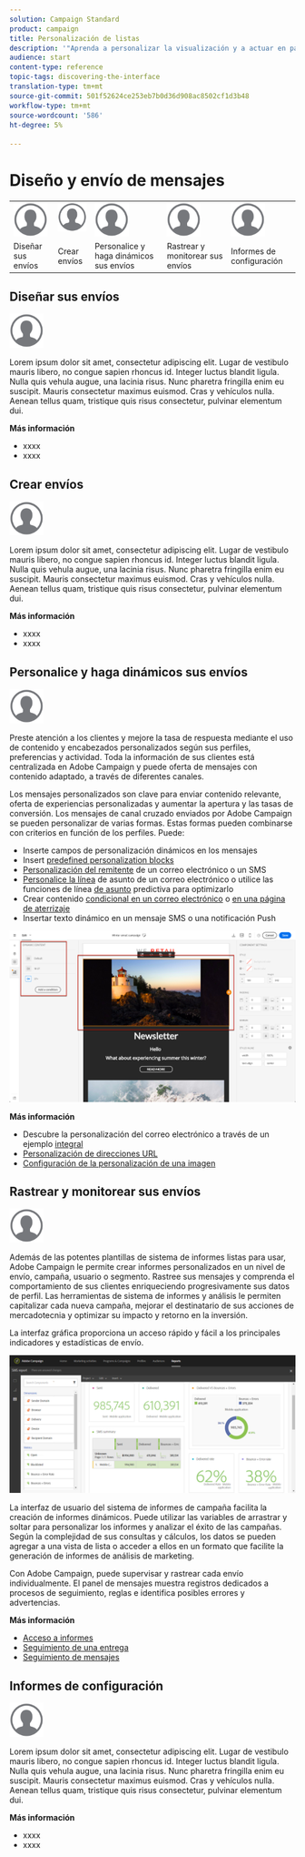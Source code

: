 ```yaml
---
solution: Campaign Standard
product: campaign
title: Personalización de listas
description: '"Aprenda a personalizar la visualización y a actuar en pantallas de lista en Adobe Campaign Standard:ordenar, filtrar, eliminar o duplicar elementos. Las pantallas de listas muestran elementos de uno o varios recursos determinados."'
audience: start
content-type: reference
topic-tags: discovering-the-interface
translation-type: tm+mt
source-git-commit: 501f52624ce253eb7b0d36d908ac8502cf1d3b48
workflow-type: tm+mt
source-wordcount: '586'
ht-degree: 5%

---
```



# Diseño y envío de mensajes

<table>
<tr>
    <td valign="top">
        <a href="../../start/using/work-with-audiences.md"><img width="60px" alt="condiciones" src="assets/icon_profile.svg"/></a>
    </td>
    <td valign="top">
        <a href="../../api/using/creating-a-service.md"><img width="60px" alt="condiciones" src="assets/icon_profile.svg"/></a>
    </td>
    <td valign="top">
        <a href="../../api/using/interacting-with-custom-resources.md"><img width="60px" alt="condiciones" src="assets/icon_profile.svg"/></a>
    </td>
    <td valign="top">
        <a href="../../api/using/interacting-with-marketing-history.md"><img width="60px" alt="condiciones" src="assets/icon_profile.svg"/></a>
    </td>
    <td valign="top">
        <a href="../../api/using/interacting-with-marketing-history.md"><img width="60px" alt="condiciones" src="assets/icon_profile.svg"/></a>
    </td>
</tr>
<tr>
<td>Diseñar sus envíos</td>
<td>Crear envíos</td>
<td>Personalice y haga dinámicos sus envíos</td>
<td>Rastrear y monitorear sus envíos</td>
<td>Informes de configuración</td>
</tr>
</table>

## Diseñar sus envíos

<img width="60px" alt="condiciones" src="assets/icon_profile.svg"/>

Lorem ipsum dolor sit amet, consectetur adipiscing elit. Lugar de vestibulo mauris libero, no congue sapien rhoncus id. Integer luctus blandit ligula. Nulla quis vehula augue, una lacinia risus. Nunc pharetra fringilla enim eu suscipit. Mauris consectetur maximus euismod. Cras y vehículos nulla. Aenean tellus quam, tristique quis risus consectetur, pulvinar elementum dui.

**Más información**

* xxxx
* xxxx

## Crear envíos

<img width="60px" alt="condiciones" src="assets/icon_profile.svg"/>

Lorem ipsum dolor sit amet, consectetur adipiscing elit. Lugar de vestibulo mauris libero, no congue sapien rhoncus id. Integer luctus blandit ligula. Nulla quis vehula augue, una lacinia risus. Nunc pharetra fringilla enim eu suscipit. Mauris consectetur maximus euismod. Cras y vehículos nulla. Aenean tellus quam, tristique quis risus consectetur, pulvinar elementum dui.

**Más información**

* xxxx
* xxxx

## Personalice y haga dinámicos sus envíos

<img width="60px" alt="condiciones" src="assets/icon_profile.svg"/>

Preste atención a los clientes y mejore la tasa de respuesta mediante el uso de contenido y encabezados personalizados según sus perfiles, preferencias y actividad. Toda la información de sus clientes está centralizada en Adobe Campaign y puede oferta de mensajes con contenido adaptado, a través de diferentes canales.

Los mensajes personalizados son clave para enviar contenido relevante, oferta de experiencias personalizadas y aumentar la apertura y las tasas de conversión. Los mensajes de canal cruzado enviados por Adobe Campaign se pueden personalizar de varias formas. Estas formas pueden combinarse con criterios en función de los perfiles. Puede:

* Inserte campos de personalización [](../../designing/using/personalization.md#inserting-a-personalization-field) dinámicos en los mensajes
* Insert [predefined personalization blocks](../../designing/using/personalization.md#adding-a-content-block)
* [Personalización del remitente](../../designing/using/subject-line.md) de un correo electrónico o un SMS
* [Personalice la línea](../../designing/using/subject-line.md) de asunto de un correo electrónico o utilice las funciones de línea [de asunto](../../designing/using/subject-line.md#subject-line) predictiva para optimizarlo
* Crear contenido [condicional en un correo electrónico](../../designing/using/personalization.md#defining-dynamic-content-in-an-email) o [en una página de aterrizaje](../../channels/using/designing-a-landing-page.md#defining-dynamic-content-in-a-landing-page)
* Insertar texto [](../../channels/using/defining-dynamic-text.md) dinámico en un mensaje SMS o una notificación Push

![](assets/delivery_content_43.png)

**Más información**

* Descubre la personalización del correo electrónico a través de un ejemplo [integral](../../designing/using/personalization.md#example-email-personalization)
* [Personalización de direcciones URL](../../designing/using/personalization.md#personalizing-urls)
* [Configuración de la personalización de una imagen](../../designing/using/personalization.md#personalizing-an-image-source)

## Rastrear y monitorear sus envíos

<img width="60px" alt="condiciones" src="assets/icon_profile.svg"/>

Además de las potentes plantillas de sistema de informes listas para usar, Adobe Campaign le permite crear informes personalizados en un nivel de envío, campaña, usuario o segmento. Rastree sus mensajes y comprenda el comportamiento de sus clientes enriqueciendo progresivamente sus datos de perfil. Las herramientas de sistema de informes y análisis le permiten capitalizar cada nueva campaña, mejorar el destinatario de sus acciones de mercadotecnia y optimizar su impacto y retorno en la inversión.

La interfaz gráfica proporciona un acceso rápido y fácil a los principales indicadores y estadísticas de envío.

![](assets/dynamic_report_intro.png)

La interfaz de usuario del sistema de informes de campaña facilita la creación de informes dinámicos. Puede utilizar las variables de arrastrar y soltar para personalizar los informes y analizar el éxito de las campañas. Según la complejidad de sus consultas y cálculos, los datos se pueden agregar a una vista de lista o acceder a ellos en un formato que facilite la generación de informes de análisis de marketing.

Con Adobe Campaign, puede supervisar y rastrear cada envío individualmente. El panel de mensajes muestra registros dedicados a procesos de seguimiento, reglas e identifica posibles errores y advertencias.


**Más información**

* [Acceso a informes](../../reporting/using/about-dynamic-reports.md)
* [Seguimiento de una entrega](../../sending/using/monitoring-a-delivery.md)
* [Seguimiento de mensajes](../../sending/using/tracking-messages.md)

## Informes de configuración

<img width="60px" alt="condiciones" src="assets/icon_profile.svg"/>

Lorem ipsum dolor sit amet, consectetur adipiscing elit. Lugar de vestibulo mauris libero, no congue sapien rhoncus id. Integer luctus blandit ligula. Nulla quis vehula augue, una lacinia risus. Nunc pharetra fringilla enim eu suscipit. Mauris consectetur maximus euismod. Cras y vehículos nulla. Aenean tellus quam, tristique quis risus consectetur, pulvinar elementum dui.

**Más información**

* xxxx
* xxxx
